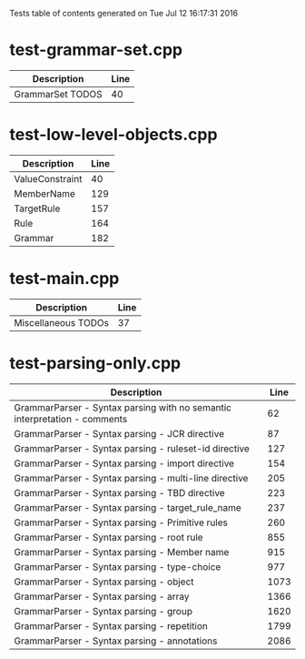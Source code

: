 Tests table of contents generated on Tue Jul 12 16:17:31 2016

# test-grammar-set.cpp
| Description | Line |
|-------------|------|
| GrammarSet TODOS | 40 |

# test-low-level-objects.cpp
| Description | Line |
|-------------|------|
| ValueConstraint | 40 |
| MemberName | 129 |
| TargetRule | 157 |
| Rule | 164 |
| Grammar | 182 |

# test-main.cpp
| Description | Line |
|-------------|------|
| Miscellaneous TODOs | 37 |

# test-parsing-only.cpp
| Description | Line |
|-------------|------|
| GrammarParser - Syntax parsing with no semantic interpretation - comments | 62 |
| GrammarParser - Syntax parsing - JCR directive | 87 |
| GrammarParser - Syntax parsing - ruleset-id directive | 127 |
| GrammarParser - Syntax parsing - import directive | 154 |
| GrammarParser - Syntax parsing - multi-line directive | 205 |
| GrammarParser - Syntax parsing - TBD directive | 223 |
| GrammarParser - Syntax parsing - target_rule_name | 237 |
| GrammarParser - Syntax parsing - Primitive rules | 260 |
| GrammarParser - Syntax parsing - root rule | 855 |
| GrammarParser - Syntax parsing - Member name | 915 |
| GrammarParser - Syntax parsing - type-choice | 977 |
| GrammarParser - Syntax parsing - object | 1073 |
| GrammarParser - Syntax parsing - array | 1366 |
| GrammarParser - Syntax parsing - group | 1620 |
| GrammarParser - Syntax parsing - repetition | 1799 |
| GrammarParser - Syntax parsing - annotations | 2086 |
